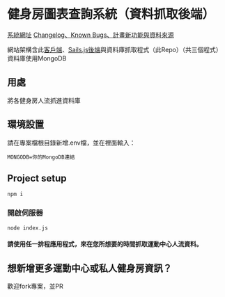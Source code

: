 # 健身房圖表查詢系統（資料抓取後端）

[系統網址](https://tonyyu.taipei/gym-stats)
[Changelog、Known Bugs、計畫新功能與資料來源](https://hackmd.io/@x9VPntxwQemm0h5ceTvAJw/rJrxViL0F)

網站架構含此[客戶端](https://github.com/tonyyu-taipei/TaiwanSportsCenter-Charts_CLIENT)、[Sails.js後端](https://github.com/tonyyu-taipei/TaiwanSportsCenter-Charts_SAILS-SERVER)與資料庫抓取程式（此Repo）（共三個程式）
資料庫使用MongoDB

## 用處
將各健身房人流抓進資料庫

## 環境設置

請在專案檔根目錄新增.env檔，並在裡面輸入：
```
MONGODB=你的MongoDB連結
```


## Project setup
```
npm i
```

### 開啟伺服器
```
node index.js
```

#### 請使用任一排程應用程式，來在您所想要的時間抓取運動中心人流資料。

## 想新增更多運動中心或私人健身房資訊？

歡迎fork專案，並PR
